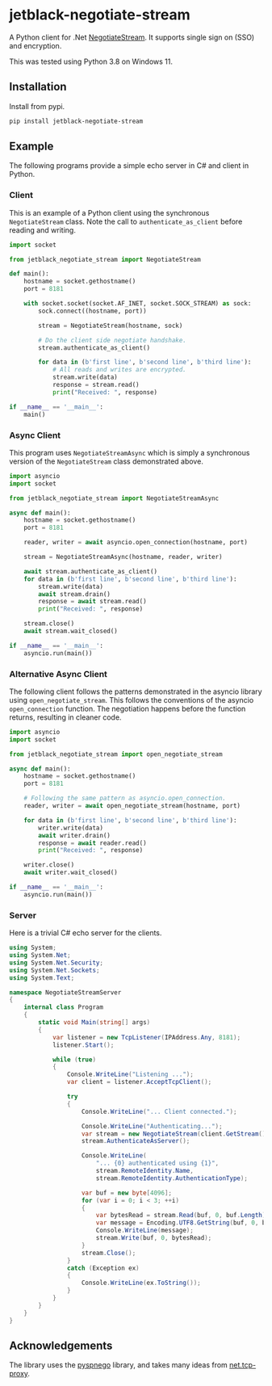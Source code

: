 # jetblack-negotiate-stream

A Python client for .Net [NegotiateStream](https://learn.microsoft.com/en-us/dotnet/api/system.net.security.negotiatestream).
It supports single sign on (SSO) and encryption.

This was tested using Python 3.8 on Windows 11.

## Installation

Install from pypi.

```bash
pip install jetblack-negotiate-stream
```

## Example

The following programs provide a simple echo server in C# and client in Python.

### Client

This is an example of a Python client using the synchronous `NegotiateStream` class. Note the call to `authenticate_as_client` before reading and writing.

```python
import socket

from jetblack_negotiate_stream import NegotiateStream

def main():
    hostname = socket.gethostname()
    port = 8181

    with socket.socket(socket.AF_INET, socket.SOCK_STREAM) as sock:
        sock.connect((hostname, port))

        stream = NegotiateStream(hostname, sock)

        # Do the client side negotiate handshake.
        stream.authenticate_as_client()

        for data in (b'first line', b'second line', b'third line'):
            # All reads and writes are encrypted.
            stream.write(data)
            response = stream.read()
            print("Received: ", response)

if __name__ == '__main__':
    main()
```

### Async Client

This program uses `NegotiateStreamAsync` which is simply a synchronous version of the `NegotiateStream` class demonstrated above.

```python
import asyncio
import socket

from jetblack_negotiate_stream import NegotiateStreamAsync

async def main():
    hostname = socket.gethostname()
    port = 8181

    reader, writer = await asyncio.open_connection(hostname, port)

    stream = NegotiateStreamAsync(hostname, reader, writer)

    await stream.authenticate_as_client()
    for data in (b'first line', b'second line', b'third line'):
        stream.write(data)
        await stream.drain()
        response = await stream.read()
        print("Received: ", response)

    stream.close()
    await stream.wait_closed()

if __name__ == '__main__':
    asyncio.run(main())
```

### Alternative Async Client

The following client follows the patterns demonstrated in the asyncio library using `open_negotiate_stream`. This follows
the conventions of the asyncio `open_connection` function. The negotiation happens before the function returns, resulting in cleaner code. 

```python
import asyncio
import socket

from jetblack_negotiate_stream import open_negotiate_stream

async def main():
    hostname = socket.gethostname()
    port = 8181

    # Following the same pattern as asyncio.open_connection.
    reader, writer = await open_negotiate_stream(hostname, port)

    for data in (b'first line', b'second line', b'third line'):
        writer.write(data)
        await writer.drain()
        response = await reader.read()
        print("Received: ", response)

    writer.close()
    await writer.wait_closed()

if __name__ == '__main__':
    asyncio.run(main())
```

### Server

Here is a trivial C# echo server for the clients.

```csharp
using System;
using System.Net;
using System.Net.Security;
using System.Net.Sockets;
using System.Text;

namespace NegotiateStreamServer
{
    internal class Program
    {
        static void Main(string[] args)
        {
            var listener = new TcpListener(IPAddress.Any, 8181);
            listener.Start();

            while (true)
            {
                Console.WriteLine("Listening ...");
                var client = listener.AcceptTcpClient();

                try
                {
                    Console.WriteLine("... Client connected.");

                    Console.WriteLine("Authenticating...");
                    var stream = new NegotiateStream(client.GetStream(), false);
                    stream.AuthenticateAsServer();

                    Console.WriteLine(
                        "... {0} authenticated using {1}",
                        stream.RemoteIdentity.Name,
                        stream.RemoteIdentity.AuthenticationType);

                    var buf = new byte[4096];
                    for (var i = 0; i < 3; ++i)
                    {
                        var bytesRead = stream.Read(buf, 0, buf.Length);
                        var message = Encoding.UTF8.GetString(buf, 0, bytesRead);
                        Console.WriteLine(message);
                        stream.Write(buf, 0, bytesRead);
                    }
                    stream.Close();
                }
                catch (Exception ex)
                {
                    Console.WriteLine(ex.ToString());
                }
            }
        }
    }
}
```

## Acknowledgements

The library uses the [pyspnego](https://github.com/jborean93/pyspnego) library,
and takes many ideas from [net.tcp-proxy](https://github.com/ernw/net.tcp-proxy).
